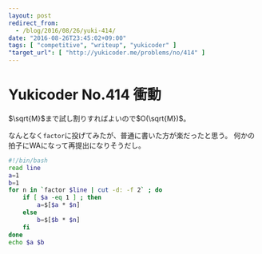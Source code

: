 ```yaml
---
layout: post
redirect_from:
  - /blog/2016/08/26/yuki-414/
date: "2016-08-26T23:45:02+09:00"
tags: [ "competitive", "writeup", "yukicoder" ]
"target_url": [ "http://yukicoder.me/problems/no/414" ]
---
```


# Yukicoder No.414 衝動

$\sqrt{M}$まで試し割りすればよいので$O(\sqrt{M})$。

なんとなく`factor`に投げてみたが、普通に書いた方が楽だったと思う。
何かの拍子にWAになって再提出になりそうだし。

``` sh
#!/bin/bash
read line
a=1
b=1
for n in `factor $line | cut -d: -f 2` ; do
    if [ $a -eq 1 ] ; then
        a=$[$a * $n]
    else
        b=$[$b * $n]
    fi
done
echo $a $b
```
